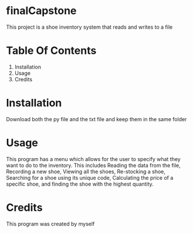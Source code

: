 # finalCapstone
This project is a shoe inventory system that reads and writes to a file
# Table Of Contents
1. Installation
2. Usage
3. Credits
# Installation
Download both the py file and the txt file and keep them in the same folder
# Usage
This program has a menu which allows for the user to specify what they want to do to the inventory. This includes Reading the data from the file, Recording a new shoe, Viewing all the shoes, Re-stocking a shoe, Searching for a shoe using its unique code, Calculating the price of a specific shoe, and finding the shoe with the highest quantity.
# Credits
This program was created by myself
